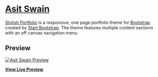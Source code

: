 # [Asit Swain](https://asitswain.com/)

[Stylish Portfolio](http://startbootstrap.com/template-overviews/stylish-portfolio/) is a responsive, one page portfolio theme for [Bootstrap](http://getbootstrap.com/) created by [Start Bootstrap](http://startbootstrap.com/). The theme features multiple content sections with an off canvas navigation menu.

## Preview

[![Asit Swain Preview](https://startbootstrap.com/assets/img/templates/stylish-portfolio.jpg)](https://asitswain.com/)

**[View Live Preview](https://asitswain.com)**

